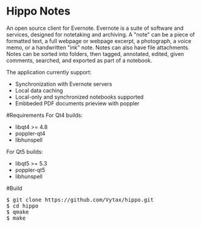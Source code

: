 # Hippo Notes 
An open source client for Evernote. Evernote is a suite of software and services, designed for notetaking and archiving. A "note" can be a piece of formatted text, a full webpage or webpage excerpt, a photograph, a voice memo, or a handwritten "ink" note. Notes can also have file attachments. Notes can be sorted into folders, then tagged, annotated, edited, given comments, searched, and exported as part of a notebook.

The application currently support:
* Synchronization with Evernote servers
* Local data caching
* Local-only and synchronized notebooks supported
* Embbeded PDF documents prieview with poppler

#Requirements 
For Qt4 builds: 
* libqt4 >= 4.8 
* poppler-qt4
* libhunspell

For Qt5 builds: 
* libqt5 >= 5.3
* poppler-qt5
* libhunspell

#Build
<pre>
$ git clone https://github.com/Vytax/hippo.git 
$ cd hippo 
$ qmake
$ make</pre>



